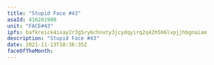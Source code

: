 ```yaml
---
title: "Stupid Face #43"
asaId: 416281900
unit: "FACE#43"
ipfs: bafkreick4ixay2r3g5ry6chnuty3jcydqyirq2q42h5b6lvpjjhbgnaiam
description: "Stupid Face #43"
date: 2021-11-13T10:36:35Z
faceOfTheMonth:
---
```

